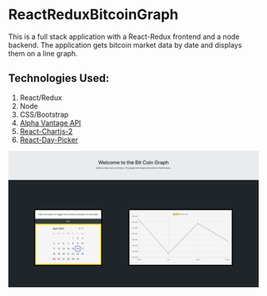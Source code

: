 # ReactReduxBitcoinGraph
This is a full stack  application with a React-Redux frontend and a node backend. The application gets bitcoin market data by date and displays them on a line graph.

## Technologies Used:
1. React/Redux
2. Node
3. CSS/Bootstrap
5. [Alpha Vantage API](https://www.alphavantage.co/)
4. [React-Chartjs-2](https://www.npmjs.com/package/react-chartjs-2)
6. [React-Day-Picker](https://react-day-picker.js.org/)

![Screen shot](https://github.com/ester-agishtein/ReactReduxBitcoinGraph/blob/master/Screen%20Shot%202021-04-25%20at%206.04.59%20PM.png)

